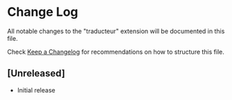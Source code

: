 # Change Log

All notable changes to the "traducteur" extension will be documented in this file.

Check [Keep a Changelog](http://keepachangelog.com/) for recommendations on how to structure this file.

## [Unreleased]

- Initial release